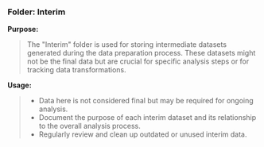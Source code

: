 ### Folder: Interim

**Purpose:**

> The "Interim" folder is used for storing intermediate datasets generated during the data preparation process. These datasets might not be the final data but are crucial for specific analysis steps or for tracking data transformations.

**Usage:**

> - Data here is not considered final but may be required for ongoing analysis.
> - Document the purpose of each interim dataset and its relationship to the overall analysis process.
> - Regularly review and clean up outdated or unused interim data.
